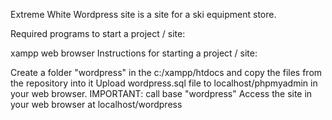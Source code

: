 Extreme White Wordpress site is a site for a ski equipment store.

Required programs to start a project / site:

xampp
web browser
Instructions for starting a project / site:

Create a folder "wordpress" in the c:/xampp/htdocs and copy the files from the repository into it
Upload wordpress.sql file to localhost/phpmyadmin in your web browser. IMPORTANT: call base "wordpress"
Access the site in your web browser at localhost/wordpress
